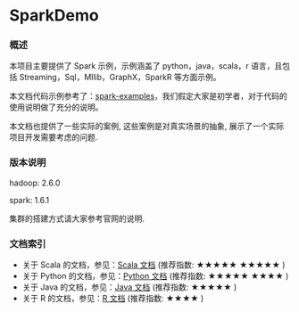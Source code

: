 SparkDemo
====

### 概述
本项目主要提供了 Spark 示例，示例涵盖了 python，java，scala，r 语言，且包括 Streaming，Sql，Mllib，GraphX，SparkR 等方面示例。

本文档代码示例参考了：[spark-examples](https://github.com/apache/spark/tree/master/examples)，我们假定大家是初学者，对于代码的使用说明做了充分的说明。

本文档也提供了一些实际的案例, 这些案例是对真实场景的抽象, 展示了一个实际项目开发需要考虑的问题.

### 版本说明
hadoop: 2.6.0

spark: 1.6.1

集群的搭建方式请大家参考官网的说明.

### 文档索引
* 关于 Scala 的文档，参见：[Scala 文档](/docs/README_SCALA.md) (推荐指数: ★★★★★ ★★★★★ )
* 关于 Python 的文档，参见：[Python 文档](/src/main/python/README.md) (推荐指数: ★★★★★ ★★★★ )
* 关于 Java 的文档，参见：[Java 文档](/docs/README_JAVA.md) (推荐指数: ★★★★★ )
* 关于 R 的文档，参见：[R 文档](/src/main/r/README.md) (推荐指数: ★★★★ )